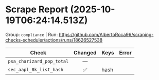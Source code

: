 # Scrape Report (2025-10-19T06:24:14.513Z)

Group: `compliance`  |  Run: https://github.com/AlbertoRoca96/scraping-checks-scheduler/actions/runs/18626527538

| Check | Changed | Keys | Error |
|---|:---:|:--|:--|
| `psa_charizard_pop_total` | — |  |  |
| `sec_aapl_8k_list_hash` | ✅ | hash |  |

